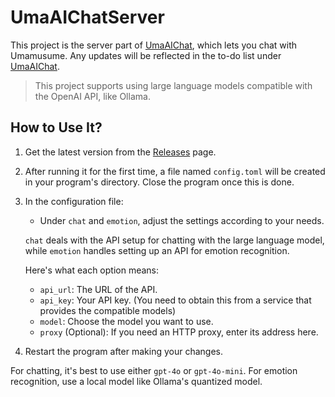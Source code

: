 # UmaAIChatServer

This project is the server part of [UmaAIChat](https://github.com/KLXLjun/UmaAIChat), which lets you chat with Umamusume. Any updates will be reflected in the to-do list under [UmaAIChat](https://github.com/KLXLjun/UmaAIChat). 

> This project supports using large language models compatible with the OpenAI API, like Ollama.

## How to Use It?

1. Get the latest version from the [Releases](https://github.com/KLXLjun/UmaAIChat/releases) page.
2. After running it for the first time, a file named `config.toml` will be created in your program's directory. Close the program once this is done.
3. In the configuration file:

   - Under `chat` and `emotion`, adjust the settings according to your needs.

   `chat` deals with the API setup for chatting with the large language model, while `emotion` handles setting up an API for emotion recognition.

   Here's what each option means:
   
   - `api_url`: The URL of the API.
   - `api_key`: Your API key. (You need to obtain this from a service that provides the compatible models)
   - `model`: Choose the model you want to use.
   - `proxy` (Optional): If you need an HTTP proxy, enter its address here.

4. Restart the program after making your changes.

For chatting, it's best to use either `gpt-4o` or `gpt-4o-mini`. For emotion recognition, use a local model like Ollama's quantized model.

